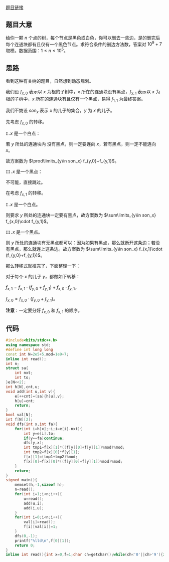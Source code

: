 [题目链接](https://www.luogu.com.cn/problem/CF461B)

## 题目大意

给你一颗 $n$ 个点的树，每个节点是黑色或白色，你可以删去一些边，是的删完后每个连通块都有且仅有一个黑色节点。求符合条件的删边方法数，答案对 $10^9+7$ 取模。数据范围：$1\le n \le 10^5$。

## 思路

看到这种有关树的题目，自然想到动态规划。

我们设 $f_{x,0}$ 表示以 $x$ 为根的子树中，$x$ 所在的连通块没有黑点，$f_{x,1}$ 表示以 $x$ 为根的子树中，$x$ 所在的连通块有且仅有一个黑点，易得 $f_{1,1}$ 为最终答案。

我们不妨设 $son_x$ 表示 $x$ 的儿子的集合，$y$ 为 $x$ 的儿子。

先考虑 $f_{x,0}$ 的转移。

$\texttt{I.}x$  是一个白点：

若 $y$ 所处的连通块内   没有黑点，则一定要连向 $x$，若有黑点，则一定不能连向 $x$。

故方案数为 $\prod\limits_{y\in son_x} f_{y,0}+f_{y,1}$。

$\texttt{II.}x$ 是一个黑点：

不可能，直接跳过。

在考虑 $f_{x,1}$ 的转移。

$\texttt{I.}x$ 是一个白点。

则要求 $y$ 所处的连通块一定要有黑点，故方案数为 $\sum\limits_{y\in son_x} f_{x,0}\cdot f_{y,1}$。

$\texttt{II.}x$ 是一个黑点。

则 $y$ 所处的连通块有无黑点都可以：因为如果有黑点，那么就断开这条边；若没有黑点，那么就连上这条边。故方案数为 $\sum\limits_{y\in son_x} f_{x,1}\cdot (f_{y,0}+f_{y,1})$。

那么转移式就推完了，下面整理一下：

对于每个 $x$ 的儿子 $y$，都做如下转移：

$f_{x,1}=f_{x,1}\cdot (f_{y,0}+f_{y,1})+f_{x,0}\cdot f_{y,1}$。

$f_{x,0}=f_{x,0}\cdot (f_{y,0}+f_{y,1})$。

**注意**：一定要分好 $f_{x,0}$ 和 $f_{x,1}$ 的顺序。

## 代码

```cpp
#include<bits/stdc++.h>
using namespace std;
#define int long long
const int N=2e5+5,mod=1e9+7;
inline int read();
int n;
struct sa{
    int nxt;
    int to;
}e[N<<2];
int h[N],cnt,u;
void add(int u,int v){
    e[++cnt]=(sa){h[u],v};
    h[u]=cnt;
    return;
}
bool val[N];
int f[N][2];
void dfs(int x,int fa){
    for(int i=h[x];~i;i=e[i].nxt){
        int y=e[i].to;
        if(y==fa)continue;
        dfs(y,x);
        int tmp1=f[x][1]*((f[y][0]+f[y][1])%mod)%mod;
        int tmp2=f[x][0]*f[y][1];
        f[x][1]=(tmp1+tmp2)%mod;
        f[x][0]=f[x][0]*((f[y][0]+f[y][1])%mod)%mod;
    }
    return;
}
signed main(){
    memset(h,-1,sizeof h);
	n=read();
    for(int i=1;i<n;i++){
        u=read();
        add(u,i);
        add(i,u);
    }
    for(int i=0;i<n;i++){
        val[i]=read();
        f[i][val[i]]=1;
    }
    dfs(0,-1);
    printf("%lld\n",f[0][1]);
	return 0;
}
inline int read(){int x=0,f=1;char ch=getchar();while(ch<'0'||ch>'9'){if(ch=='-')f=-1;ch=getchar();}while(ch>='0'&&ch<='9'){x=(x<<1)+(x<<3)+(ch^48);ch=getchar();}return x*f;}
```
